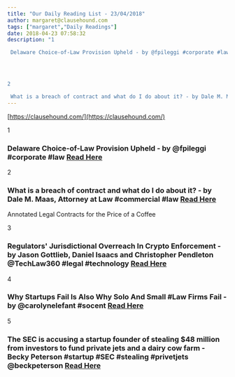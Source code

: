```yaml
---
title: "Our Daily Reading List - 23/04/2018"
author: margaret@clausehound.com
tags: ["margaret","Daily Readings"]
date: 2018-04-23 07:58:32
description: "1

 Delaware Choice-of-Law Provision Upheld - by @fpileggi #corporate #law Read Here

 


2

 What is a breach of contract and what do I do about it? - by Dale M. Maas, Attorney at Law #commercial..."
---
```


[https://clausehound.com/](https://clausehound.com/)

1

###  Delaware Choice-of-Law Provision Upheld - by @fpileggi #corporate #law [Read Here](https://www.delawarelitigation.com/2018/04/articles/other-court-decisions/delaware-upholds-choice-of-law-provision/)

 

2

###  What is a breach of contract and what do I do about it? - by Dale M. Maas, Attorney at Law #commercial #law [Read Here](https://www.dalemaasatty.com/blog/2018/04/what-is-a-breach-of-contract-and-what-do-i-do-about-it.shtml)

Annotated Legal Contracts
for the Price of a Coffee

3

###  Regulators' Jurisdictional Overreach In Crypto Enforcement - by Jason Gottlieb, Daniel Isaacs and Christopher Pendleton @TechLaw360 #legal #technology [Read Here](https://www.law360.com/technology/articles/1032684/regulators-jurisdictional-overreach-in-crypto-enforcement)

 

4

###  Why Startups Fail Is Also Why Solo And Small #Law Firms Fail - by @carolynelefant #socent [Read Here](https://abovethelaw.com/2018/04/why-startups-fail-is-also-why-solo-and-small-law-firms-fail/)

 

5

###  The SEC is accusing a startup founder of stealing $48 million from investors to fund private jets and a dairy cow farm - Becky Peterson #startup #SEC #stealing #privetjets @beckpeterson [Read Here](http://www.businessinsider.com/mozido-founder-michael-liberty-charged-by-sec-2018-4)

 